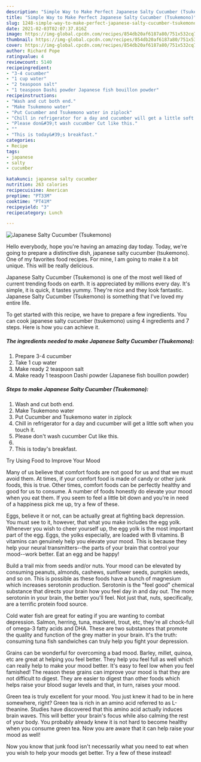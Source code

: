 ```yaml
---
description: "Simple Way to Make Perfect Japanese Salty Cucumber (Tsukemono)"
title: "Simple Way to Make Perfect Japanese Salty Cucumber (Tsukemono)"
slug: 1248-simple-way-to-make-perfect-japanese-salty-cucumber-tsukemono
date: 2021-02-03T02:07:37.816Z
image: https://img-global.cpcdn.com/recipes/854db20af6187a80/751x532cq70/japanese-salty-cucumber-tsukemono-recipe-main-photo.jpg
thumbnail: https://img-global.cpcdn.com/recipes/854db20af6187a80/751x532cq70/japanese-salty-cucumber-tsukemono-recipe-main-photo.jpg
cover: https://img-global.cpcdn.com/recipes/854db20af6187a80/751x532cq70/japanese-salty-cucumber-tsukemono-recipe-main-photo.jpg
author: Richard Pope
ratingvalue: 4
reviewcount: 5140
recipeingredient:
- "3-4 cucumber"
- "1 cup water"
- "2 teaspoon salt"
- "1 teaspoon Dashi powder Japanese fish bouillon powder"
recipeinstructions:
- "Wash and cut both end."
- "Make Tsukemono water"
- "Put Cucumber and Tsukemono water in ziplock"
- "Chill in refrigerator for a day and cucumber will get a little soft when you touch it."
- "Please don&#39;t wash cucumber Cut like this."
- ""
- "This is today&#39;s breakfast."
categories:
- Recipe
tags:
- japanese
- salty
- cucumber

katakunci: japanese salty cucumber 
nutrition: 263 calories
recipecuisine: American
preptime: "PT33M"
cooktime: "PT41M"
recipeyield: "3"
recipecategory: Lunch

---
```



![Japanese Salty Cucumber (Tsukemono)](https://img-global.cpcdn.com/recipes/854db20af6187a80/751x532cq70/japanese-salty-cucumber-tsukemono-recipe-main-photo.jpg)

Hello everybody, hope you're having an amazing day today. Today, we're going to prepare a distinctive dish, japanese salty cucumber (tsukemono). One of my favorites food recipes. For mine, I am going to make it a bit unique. This will be really delicious.

Japanese Salty Cucumber (Tsukemono) is one of the most well liked of current trending foods on earth. It is appreciated by millions every day. It's simple, it is quick, it tastes yummy. They're nice and they look fantastic. Japanese Salty Cucumber (Tsukemono) is something that I've loved my entire life.




To get started with this recipe, we have to prepare a few ingredients. You can cook japanese salty cucumber (tsukemono) using 4 ingredients and 7 steps. Here is how you can achieve it.

<!--inarticleads1-->

##### The ingredients needed to make Japanese Salty Cucumber (Tsukemono):

1. Prepare 3-4 cucumber
1. Take 1 cup water
1. Make ready 2 teaspoon salt
1. Make ready 1 teaspoon Dashi powder (Japanese fish bouillon powder)




<!--inarticleads2-->

##### Steps to make Japanese Salty Cucumber (Tsukemono):

1. Wash and cut both end.
1. Make Tsukemono water
1. Put Cucumber and Tsukemono water in ziplock
1. Chill in refrigerator for a day and cucumber will get a little soft when you touch it.
1. Please don&#39;t wash cucumber Cut like this.
1. 
1. This is today&#39;s breakfast.




Try Using Food to Improve Your Mood


Many of us believe that comfort foods are not good for us and that we must avoid them. At times, if your comfort food is made of candy or other junk foods, this is true. Other times, comfort foods can be perfectly healthy and good for us to consume. A number of foods honestly do elevate your mood when you eat them. If you seem to feel a little bit down and you're in need of a happiness pick me up, try a few of these.

Eggs, believe it or not, can be actually great at fighting back depression. You must see to it, however, that what you make includes the egg yolk. Whenever you wish to cheer yourself up, the egg yolk is the most important part of the egg. Eggs, the yolks especially, are loaded with B vitamins. B vitamins can genuinely help you elevate your mood. This is because they help your neural transmitters--the parts of your brain that control your mood--work better. Eat an egg and be happy!

Build a trail mix from seeds and/or nuts. Your mood can be elevated by consuming peanuts, almonds, cashews, sunflower seeds, pumpkin seeds, and so on. This is possible as these foods have a bunch of magnesium which increases serotonin production. Serotonin is the "feel good" chemical substance that directs your brain how you feel day in and day out. The more serotonin in your brain, the better you'll feel. Not just that, nuts, specifically, are a terrific protein food source.

Cold water fish are great for eating if you are wanting to combat depression. Salmon, herring, tuna, mackerel, trout, etc, they're all chock-full of omega-3 fatty acids and DHA. These are two substances that promote the quality and function of the grey matter in your brain. It's the truth: consuming tuna fish sandwiches can truly help you fight your depression. 

Grains can be wonderful for overcoming a bad mood. Barley, millet, quinoa, etc are great at helping you feel better. They help you feel full as well which can really help to make your mood better. It's easy to feel low when you feel famished! The reason these grains can improve your mood is that they are not difficult to digest. They are easier to digest than other foods which helps raise your blood sugar levels and that, in turn, raises your mood.

Green tea is truly excellent for your mood. You just knew it had to be in here somewhere, right? Green tea is rich in an amino acid referred to as L-theanine. Studies have discovered that this amino acid actually induces brain waves. This will better your brain's focus while also calming the rest of your body. You probably already knew it is not hard to become healthy when you consume green tea. Now you are aware that it can help raise your mood as well!

Now you know that junk food isn't necessarily what you need to eat when you wish to help your moods get better. Try a few of these instead!

